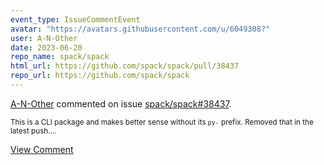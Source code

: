 ```yaml
---
event_type: IssueCommentEvent
avatar: "https://avatars.githubusercontent.com/u/6049308?"
user: A-N-Other
date: 2023-06-20
repo_name: spack/spack
html_url: https://github.com/spack/spack/pull/38437
repo_url: https://github.com/spack/spack
---
```


<a href='https://github.com/A-N-Other' target='_blank'>A-N-Other</a> commented on issue <a href='https://github.com/spack/spack/pull/38437' target='_blank'>spack/spack#38437</a>.

<small>This is a CLI package and makes better sense without its `py-` prefix. Removed that in the latest push....</small>

<a href='https://github.com/spack/spack/pull/38437' target='_blank'>View Comment</a>